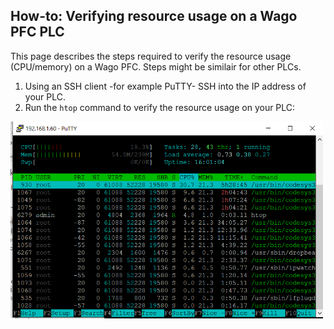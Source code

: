 ## How-to: Verifying resource usage on a Wago PFC PLC
This page describes the steps required to verify the resource usage (CPU/memory) on a Wago PFC.
Steps might be similair for other PLCs.  

1. Using an SSH client -for example PuTTY- SSH into the IP address of your PLC.
2. Run the `htop` command to verify the resource usage on your PLC:

<img src="../_img/FAQ_Resource_Usage_WagPFC.png" alt="Wago PFC Resource usage" width="500"/>


